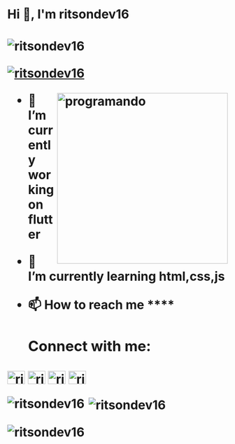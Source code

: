 <h1>Hi 👋, I'm ritsondev16<h1/>
<p align="left"> <img src="https://komarev.com/ghpvc/?username=ritsondev16&label=Profile%20views&color=0e75b6&style=flat" alt="ritsondev16" /> </p>

<p align="left"> <a href="https://github.com/ryo-ma/github-profile-trophy"><img src="https://github-profile-trophy.vercel.app/?username=ritsondev16" alt="ritsondev16" /></a> </p>

<img align="right" alt="programando" width="390" src="https://media0.giphy.com/media/SWoSkN6DxTszqIKEqv/giphy.gif?cid=ecf05e47phy9qhii24fp6yq41v50gwr6dazpxui3nqjplr7p&ep=v1_gifs_related&rid=giphy.gif&ct=g">

  - 🔭 I’m currently working on **flutter**

- 🌱 I’m currently learning **html,css,js**

- 📫 How to reach me ****
  
  <h3 align="left">Connect with me:</h3>

  <p align="left">
<a href="https://www.linkedin.com/in/ronaldo-mona-170891246/" target="blank"><img align="center" src="https://raw.githubusercontent.com/rahuldkjain/github-profile-readme-generator/master/src/images/icons/Social/linked-in-alt.svg" alt="ritsondev16-LINKED-IN" height="30" width="40" /></a>
<a href="https://www.facebook.com/ritsondop" target="blank"><img align="center" src="https://raw.githubusercontent.com/rahuldkjain/github-profile-readme-generator/master/src/images/icons/Social/facebook.svg" alt="ritsondev16" height="30" width="40" /></a>
<a href="https://www.instagram.com/ritsondev/" target="blank"><img align="center" src="https://raw.githubusercontent.com/rahuldkjain/github-profile-readme-generator/master/src/images/icons/Social/instagram.svg" alt="ritsondev16-INSTAGRAM" height="30" width="40" /></a>
<a href="https://www.youtube.com/channel/UCSgzZg05KWt66pLCGg-NwBg" target="blank"><img align="center" src="https://raw.githubusercontent.com/rahuldkjain/github-profile-readme-generator/master/src/images/icons/Social/youtube.svg" alt="ritsondev16" height="30" width="40" /></a>
</p>


  <p><img align="left" src="https://github-readme-stats.vercel.app/api/top-langs?username=ritsondev16&show_icons=true&locale=en&layout=compact" alt="ritsondev16" /></p>

<p>&nbsp;<img align="center" src="https://github-readme-stats.vercel.app/api?username=ritsondev16&show_icons=true&locale=en" alt="ritsondev16" /></p>

<p><img align="center" src="https://github-readme-streak-stats.herokuapp.com/?user=ritsondev16&" alt="ritsondev16" /></p>
